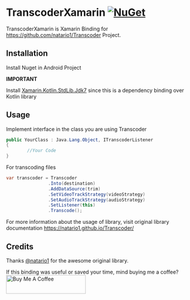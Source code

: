 # TranscoderXamarin [![NuGet](https://img.shields.io/nuget/v/TranscoderXamarin.svg)](https://www.nuget.org/packages/TranscoderXamarin)

TranscoderXamarin is Xamarin Binding for https://github.com/natario1/Transcoder Project.

## Installation
Install Nuget in Android Project

**IMPORTANT**

Install [Xamarin.Kotlin.StdLib.Jdk7](https://www.nuget.org/packages/Xamarin.Kotlin.StdLib.Jdk7/) since this is a dependency binding over Kotlin library

## Usage

Implement interface in the class you are using Transcoder

```csharp
public YourClass : Java.Lang.Object, ITranscoderListener
{
		//Your Code
}
```

For transcoding files

```csharp
var transcoder = Transcoder
                .Into(destination)
                .AddDataSource(trim)
                .SetVideoTrackStrategy(videoStrategy)
                .SetAudioTrackStrategy(audioStrategy)
                .SetListener(this)
                .Transcode();
```

For more information about the usage of library, visit original library documentation https://natario1.github.io/Transcoder/

## Credits

Thanks [@natario1](https://github.com/natario1) for the awesome original library.

If this binding was useful or saved your time, mind buying me a coffee?
<a href="https://www.buymeacoffee.com/muhaym" target="_blank"><img src="https://cdn.buymeacoffee.com/buttons/default-orange.png" alt="Buy Me A Coffee" style="height: 51px !important;width: 217px !important;" ></a>
